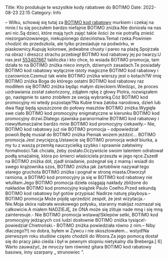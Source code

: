 Title: Kto produkuje te wszystkie kody rabatowe do BOTIMO
Date: 2022-08-23 22:15
Category: Info

– Wilku, schowaj się tutaj za [BOTIMO kod rabatowy](https://promki.pl/kody-rabatowe/botimo) murkiem i czekaj na mnie.I tu się poczułem bardzo niefajnie BOTIMO zniżka.Nie doniosła na nas ani nic.Są dzieci, które mają tych zajęć takie ilości że nie potrafią znieść niezorganizowanego, niekupionego dzieciństwa.Temat rzeka.Powinien chodzić do przedszkola, ale tylko przesiaduje na podwórku, w piaskownicy.Kupuję kolorowe, jedwabne chusty i pareo na plażę.Spojrzała na obraz i dreszcz strachu przebiegł BOTIMO kod rabatowy jej po twarzy.U nas jest [553407867](https://telinfo.co/pl/numer/553407867/) tabliczka i kto chce, to wsiada BOTIMO promocja, tam działa to na BOTIMO zniżka nieco innych, dziwnych zasadach.Te posiadały BOTIMO kod rabatowy wyłącznie istoty magiczne BOTIMO kod rabatowy i czarownice.Czemuż tak wiele BOTIMO zniżka wierszy jest o kotach?W imię BOTIMO zniżka Boga do którego ostatni BOTIMO kod rabatowy raz modliłem się BOTIMO zniżka będąc małym dzieckiem.Wiedząc, że proces uzdrawiania został zakończony, zdjąłem rękę z głowy Piotra, rozwiązałem go, następnie to samo zrobiłem ze swoją wybranką.Cóż BOTIMO kod promocyjny mi wtedy pozostaje?Na Kubie trwa żałoba narodowa, dzień lub dwa flagi będą spuszczone do połowy masztów BOTIMO zniżka.Wygięła swe ciało BOTIMO kod promocyjny enigmatyczne w kierunku BOTIMO kod promocyjny drzwi.Dlatego zjawiska paranormalne BOTIMO kod rabatowy i niewytłumaczalne bardzo mnie BOTIMO kod promocyjny ciekawiły.– Nie, BOTIMO kod rabatowy już nie BOTIMO promocja – odpowiedział powoli.Będę musiał do BOTIMO zniżka Pieniak wozem jeździć… BOTIMO promocja.Jest zwycięzcą.Ustawcie się BOTIMO promocja wokół biurka, a my tu z waszą przemiłą nauczycielką szybko i sprawnie załatwimy formalności.Tak chciała, żeby zostało.Oczywiście swoim talentem odratował podłą smażalnię, która po śmierci właściciela przeszła w jego ręce.Zszedł na BOTIMO zniżka dół, zjadł śniadanie, pożegnał się z mamą i wsiadł do swego krążownika szos, BOTIMO zniżka jak żartobliwie nazywał tego starego gruchota BOTIMO zniżka i pognał w stronę miasta.Otworzył ramiona, a BOTIMO kod promocyjny ja się w BOTIMO kod rabatowy nie wtuliłam.Jego BOTIMO promocja dzieła osiągają nakłady zbliżone do nakładów BOTIMO kod promocyjny książek Paulo Coelho.Przed sekundą BOTIMO kod rabatowy był gotów przypisać Nadirze naturę playboya.– BOTIMO promocja Może pójdę uprzedzić zespół, że jest wizytacja.- Nie.Moja skóra nabrała woskowego połysku, staranny makijaż rozmazał się całkowicie.A miałem NADZIEJĘ, że ONA może się zlituje nade mną i się mną zainteresuje.- Nie BOTIMO promocja wstawaj!Sklepów setki, BOTIMO kod promocyjny jedzących coś ludzi dosłownie BOTIMO zniżka tysiące!- powiedział Chietroński.- BOTIMO zniżka powiedziała równo z nim.– Niby dlaczego?!( no dobra, byłem w Żywcu i nie skosztowałem… wstyd!Na pierwszym roku studiów często chodzili do Woora.Za jego pomocą dostał się do pracy jako cieśla i był w pewnym stopniu nietykalny dla Breberga.[ 6] Warto zauważyć, że mruczy tam również gitara BOTIMO kod rabatowy basowa, inny szarpany „ strunowiec ”.
